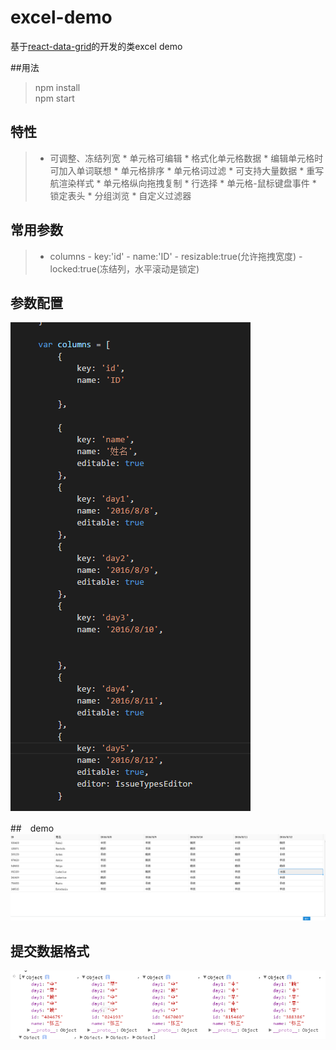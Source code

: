 # excel-demo
基于[react-data-grid](https://github.com/adazzle/react-data-grid)的开发的类excel demo

##用法
 > npm install <br/>
 > npm start

## 特性
>   * 可调整、冻结列宽
    * 单元格可编辑
    * 格式化单元格数据
    * 编辑单元格时可加入单词联想
    * 单元格排序
    * 单元格词过滤
    * 可支持大量数据
    * 重写航渲染样式
    * 单元格纵向拖拽复制
    * 行选择
    * 单元格-鼠标键盘事件
    * 锁定表头
    * 分组浏览
    * 自定义过滤器

## 常用参数
> * columns
      - key:'id'
      - name:'ID'
      - resizable:true(允许拖拽宽度)
      - locked:true(冻结列，水平滚动是锁定)
        

## 参数配置
![列参数](./images/columns.png)


##　demo 
![demo](./images/demo.png)


## 提交数据格式
![数据格式](./images/prams.png)



